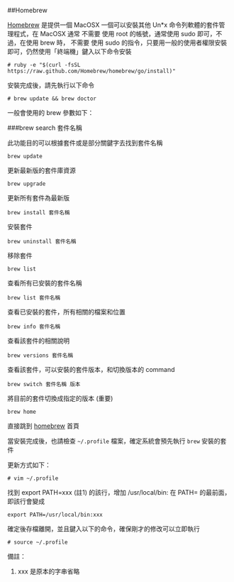 ##Homebrew

[Homebrew](http://brew.sh/) 是提供一個 MacOSX 一個可以安裝其他 Un*x 命令列軟體的套件管理程式，在 MacOSX 通常 不需要 使用 root 的帳號，通常使用 sudo 即可，不過，在使用 brew 時， 不需要 使用 sudo 的指令，只要用一般的使用者權限安裝即可，仍然使用「終端機」鍵入以下命令安裝
```
# ruby -e "$(curl -fsSL https://raw.github.com/Homebrew/homebrew/go/install)"
```

安裝完成後，請先執行以下命令
```
# brew update && brew doctor
```
一般會使用的 brew 參數如下：

###brew search 套件名稱

  此功能目的可以根據套件或是部分關鍵字去找到套件名稱
  ```
  brew update
  ```
  更新最新版的套件庫資源
  ```
  brew upgrade
  ```
  更新所有套件為最新版
  ```
  brew install 套件名稱
  ```
  安裝套件
  ```
  brew uninstall 套件名稱
  ```
  移除套件
  ```
  brew list
  ```
  查看所有已安裝的套件名稱
  ```
  brew list 套件名稱
  ```
  查看已安裝的套件，所有相關的檔案和位置
  ```
  brew info 套件名稱
  ```
  查看該套件的相關說明
  ```
  brew versions 套件名稱
  ```
  查看該套件，可以安裝的套件版本，和切換版本的 command
  ```
  brew switch 套件名稱 版本
  ```
  將目前的套件切換成指定的版本 (重要)
  ```
  brew home
  ```

直接跳到 [homebrew](http://brew.sh/) 首頁

當安裝完成後，也請檢查 `~/.profile` 檔案，確定系統會預先執行 `brew` 安裝的套件

更新方式如下：
```
# vim ~/.profile
```

找到 export PATH=xxx (註1) 的該行，增加 /usr/local/bin: 在 PATH= 的最前面，即該行會變成
```
export PATH=/usr/local/bin:xxx
```
確定後存檔離開，並且鍵入以下的命令，確保剛才的修改可以立即執行
```
# source ~/.profile
```

備註：
  1. xxx 是原本的字串省略
